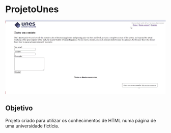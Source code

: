 # ProjetoUnes

![](Funcionamento/funcionamento.gif)

## Objetivo

Projeto criado para utilizar os conhecimentos de HTML numa página de uma universidade fictícia.
